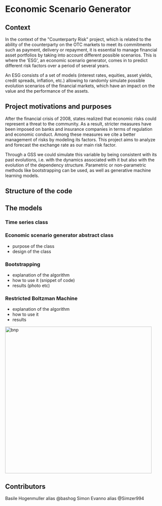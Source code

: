 # Economic Scenario Generator

## Context

In the context of the "Counterparty Risk" project, which is related to the ability of the counterparty on the OTC markets to meet its commitments such as payment, delivery or repayment, it is essential to manage financial asset portfolios by taking into account different possible scenarios. This is where the 'ESG', an economic scenario generator, comes in to predict different risk factors over a period of several years.  

An ESG consists of a set of models (interest rates, equities, asset yields, credit spreads, inflation, etc.) allowing to randomly simulate possible evolution scenarios of the financial markets, which have an impact on the value and the performance of the assets. 

## Project motivations and purposes

After the financial crisis of 2008, states realized that economic risks could represent a threat to the community. As a result, stricter measures have been imposed on banks and insurance companies in terms of regulation and economic conduct. Among these measures we cite a better management of risks by modeling its factors. This project  aims to analyze and forecast the exchange rate as our main risk factor.  

Through a GSS we could simulate this variable by being consistent with its past evolutions, i.e. with the dynamics associated with it but also with the evolution of the dependency structure. Parametric or non-parametric methods like bootstrapping can be used, as well as generative machine learning models.  

## Structure of the code


## The models

### Time series class

### Economic scenario generator abstract class
- purpose of the class
- design of the class

### Bootstrapping
- explanation of the algorithm
- how to use it (snippet of code)
- results (photo etc)


### Restricted Boltzman Machine
- explanation of the algorithm
- how to use it
- results
<img width="474" alt="bnp" src="https://user-images.githubusercontent.com/119663180/205840023-6dcba43f-112b-4f91-98c7-f5e75625d41e.png">




## Contributors
Basile Hogenmuller alias @bashog
Simon Evanno alias @Simzer994
